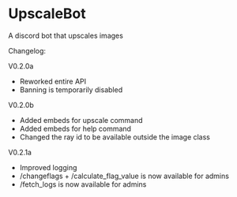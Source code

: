 # UpscaleBot
A discord bot that upscales images

Changelog:

V0.2.0a
- Reworked entire API
- Banning is temporarily disabled

V0.2.0b
- Added embeds for upscale command
- Added embeds for help command
- Changed the ray id to be available outside the image class

V0.2.1a
- Improved logging
- /changeflags + /calculate_flag_value is now available for admins
- /fetch_logs is now available for admins